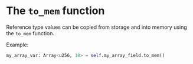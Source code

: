 # The `to_mem` function

Reference type values can be copied from storage and into memory using the `to_mem` function.

Example:

```python
my_array_var: Array<u256, 10> = self.my_array_field.to_mem()
```
